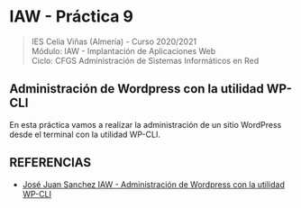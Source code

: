# IAW - Práctica 9 
>IES Celia Viñas (Almería) - Curso 2020/2021   
>Módulo: IAW - Implantación de Aplicaciones Web   
>Ciclo: CFGS Administración de Sistemas Informáticos en Red 

## Administración de Wordpress con la utilidad WP-CLI 
En esta práctica vamos a realizar la administración de un sitio WordPress desde el terminal con la utilidad WP-CLI.

## REFERENCIAS
- [José Juan Sanchez IAW - Administración de Wordpress con la utilidad WP-CLI](https://josejuansanchez.org/iaw/practica-wp-cli/index.html)